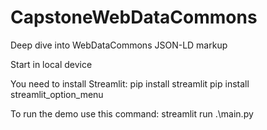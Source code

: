 # CapstoneWebDataCommons
Deep dive into WebDataCommons JSON-LD markup

Start in local device

You need to install Streamlit:
pip install streamlit
pip install streamlit_option_menu

To run the demo use this command:
streamlit run .\main.py

